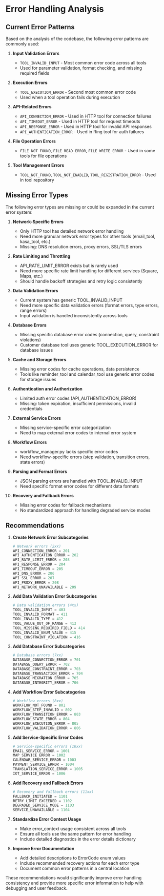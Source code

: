 # Error Handling Analysis

## Current Error Patterns

Based on the analysis of the codebase, the following error patterns are commonly used:

1. **Input Validation Errors**
   - `TOOL_INVALID_INPUT` - Most common error code across all tools
   - Used for parameter validation, format checking, and missing required fields

2. **Execution Errors**
   - `TOOL_EXECUTION_ERROR` - Second most common error code
   - Used when a tool operation fails during execution
   
3. **API-Related Errors**
   - `API_CONNECTION_ERROR` - Used in HTTP tool for connection failures
   - `API_TIMEOUT_ERROR` - Used in HTTP tool for request timeouts
   - `API_RESPONSE_ERROR` - Used in HTTP tool for invalid API responses
   - `API_AUTHENTICATION_ERROR` - Used in Ring tool for auth failures

4. **File Operation Errors**
   - `FILE_NOT_FOUND`, `FILE_READ_ERROR`, `FILE_WRITE_ERROR` - Used in some tools for file operations

5. **Tool Management Errors**
   - `TOOL_NOT_FOUND`, `TOOL_NOT_ENABLED`, `TOOL_REGISTRATION_ERROR` - Used in tool repository

## Missing Error Types

The following error types are missing or could be expanded in the current error system:

1. **Network-Specific Errors**
   - Only HTTP tool has detailed network error handling
   - Need more granular network error types for other tools (email_tool, kasa_tool, etc.)
   - Missing: DNS resolution errors, proxy errors, SSL/TLS errors

2. **Rate Limiting and Throttling**
   - API_RATE_LIMIT_ERROR exists but is rarely used
   - Need more specific rate limit handling for different services (Square, Maps, etc.)
   - Should handle backoff strategies and retry logic consistently

3. **Data Validation Errors**
   - Current system has generic TOOL_INVALID_INPUT
   - Need more specific data validation errors (format errors, type errors, range errors)
   - Input validation is handled inconsistently across tools

4. **Database Errors**
   - Missing specific database error codes (connection, query, constraint violations)
   - Customer database tool uses generic TOOL_EXECUTION_ERROR for database issues

5. **Cache and Storage Errors**
   - Missing error codes for cache operations, data persistence
   - Tools like reminder_tool and calendar_tool use generic error codes for storage issues

6. **Authentication and Authorization**
   - Limited auth error codes (API_AUTHENTICATION_ERROR)
   - Missing: token expiration, insufficient permissions, invalid credentials

7. **External Service Errors**
   - Missing service-specific error categorization
   - Need to map external error codes to internal error system

8. **Workflow Errors**
   - workflow_manager.py lacks specific error codes
   - Need workflow-specific errors (step validation, transition errors, state errors)

9. **Parsing and Format Errors**
   - JSON parsing errors are handled with TOOL_INVALID_INPUT
   - Need specific format error codes for different data formats

10. **Recovery and Fallback Errors**
    - Missing error codes for fallback mechanisms
    - No standardized approach for handling degraded service modes

## Recommendations

1. **Create Network Error Subcategories**
   ```python
   # Network errors (2xx)
   API_CONNECTION_ERROR = 201
   API_AUTHENTICATION_ERROR = 202
   API_RATE_LIMIT_ERROR = 203
   API_RESPONSE_ERROR = 204
   API_TIMEOUT_ERROR = 205
   API_DNS_ERROR = 206
   API_SSL_ERROR = 207
   API_PROXY_ERROR = 208
   API_NETWORK_UNAVAILABLE = 209
   ```

2. **Add Data Validation Error Subcategories**
   ```python
   # Data validation errors (4xx)
   TOOL_INVALID_INPUT = 403
   TOOL_INVALID_FORMAT = 411
   TOOL_INVALID_TYPE = 412
   TOOL_VALUE_OUT_OF_RANGE = 413
   TOOL_MISSING_REQUIRED_FIELD = 414
   TOOL_INVALID_ENUM_VALUE = 415
   TOOL_CONSTRAINT_VIOLATION = 416
   ```

3. **Add Database Error Subcategories**
   ```python
   # Database errors (7xx)
   DATABASE_CONNECTION_ERROR = 701
   DATABASE_QUERY_ERROR = 702
   DATABASE_CONSTRAINT_ERROR = 703
   DATABASE_TRANSACTION_ERROR = 704
   DATABASE_MIGRATION_ERROR = 705
   DATABASE_INTEGRITY_ERROR = 706
   ```

4. **Add Workflow Error Subcategories**
   ```python
   # Workflow errors (8xx)
   WORKFLOW_NOT_FOUND = 801
   WORKFLOW_STEP_INVALID = 802
   WORKFLOW_TRANSITION_ERROR = 803
   WORKFLOW_STATE_ERROR = 804
   WORKFLOW_EXECUTION_ERROR = 805
   WORKFLOW_VALIDATION_ERROR = 806
   ```

5. **Add Service-Specific Error Codes**
   ```python
   # Service-specific errors (10xx)
   EMAIL_SERVICE_ERROR = 1001
   MAP_SERVICE_ERROR = 1002
   CALENDAR_SERVICE_ERROR = 1003
   PAYMENT_SERVICE_ERROR = 1004
   TRANSLATION_SERVICE_ERROR = 1005
   IOT_SERVICE_ERROR = 1006
   ```

6. **Add Recovery and Fallback Errors**
   ```python
   # Recovery and fallback errors (11xx)
   FALLBACK_INITIATED = 1101
   RETRY_LIMIT_EXCEEDED = 1102
   DEGRADED_SERVICE_MODE = 1103
   SERVICE_UNAVAILABLE = 1104
   ```

7. **Standardize Error Context Usage**
   - Make error_context usage consistent across all tools
   - Ensure all tools use the same pattern for error handling
   - Include detailed diagnostics in the error details dictionary

8. **Improve Error Documentation**
   - Add detailed descriptions to ErrorCode enum values
   - Include recommended recovery actions for each error type
   - Document common error patterns in a central location

These recommendations would significantly improve error handling consistency and provide more specific error information to help with debugging and user feedback.